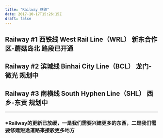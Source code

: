 ```yaml
---
title: "Railway 铁路"
date: 2017-10-17T15:26:15Z
draft: false
---
```



## Railway #1 西铁线 West Rail Line（WRL） 新东合作区-蘑菇岛北 路段已开通
## Railway #2 滨城线 Binhai City Line（BCL） 龙门-微光 规划中
## Railway #3 南横线 South Hyphen Line（SHL） 西乡-东贡 规划中

---

### *Railway的更新已放缓，一是我们需要兴建更多的东西，二是我们需要修建短途道路来接驳更多地方
